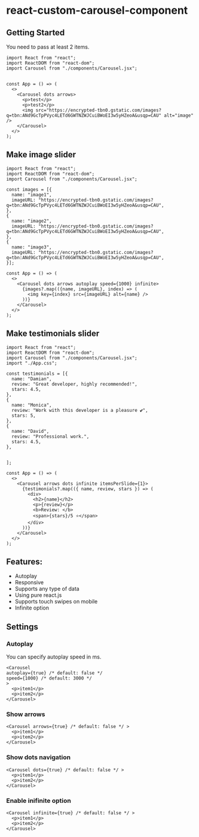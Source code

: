 # react-custom-carousel-component

## Getting Started

You need to pass at least 2 items.

```JSX
import React from "react";
import ReactDOM from "react-dom";
import Carousel from "./components/Carousel.jsx";


const App = () => (
  <>
    <Carousel dots arrows>
      <p>test</p>
      <p>test2</p>
      <img src="https://encrypted-tbn0.gstatic.com/images?q=tbn:ANd9GcTpPVyc4LETd6GWTNZWJCuiBWoEI3w5yHZeoA&usqp=CAU" alt="image" />
    </Carousel>
  </>
);

```

## Make image slider

```JSX
import React from "react";
import ReactDOM from "react-dom";
import Carousel from "./components/Carousel.jsx";

const images = [{
  name: "image1",
  imageURL: "https://encrypted-tbn0.gstatic.com/images?q=tbn:ANd9GcTpPVyc4LETd6GWTNZWJCuiBWoEI3w5yHZeoA&usqp=CAU",
},
{
  name: "image2",
  imageURL: "https://encrypted-tbn0.gstatic.com/images?q=tbn:ANd9GcTpPVyc4LETd6GWTNZWJCuiBWoEI3w5yHZeoA&usqp=CAU",
},
{
  name: "image3",
  imageURL: "https://encrypted-tbn0.gstatic.com/images?q=tbn:ANd9GcTpPVyc4LETd6GWTNZWJCuiBWoEI3w5yHZeoA&usqp=CAU",
}];

const App = () => (
  <>
    <Carousel dots arrows autoplay speed={1000} infinite>
      {images?.map(({name, imageURL}, index) => (
        <img key={index} src={imageURL} alt={name} />
      ))}
    </Carousel>
  </>
);

```

## Make testimonials slider

```JSX
import React from "react";
import ReactDOM from "react-dom";
import Carousel from "./components/Carousel.jsx";
import "./App.css";

const testimonials = [{
  name: "Damian",
  review: "Great developer, highly recommended!",
  stars: 4.5,
},
{
  name: "Monica",
  review: "Work with this developer is a pleasure 💕",
  stars: 5,
},
{
  name: "David",
  review: "Professional work.",
  stars: 4.5,
},


];

const App = () => (
  <>
    <Carousel arrows dots infinite itemsPerSlide={1}>
      {testimonials?.map(({ name, review, stars }) => (
        <div>
          <h2>{name}</h2>
          <p>{review}</p>
          <b>Review: </b>
          <span>{stars}/5 ⭐</span>
        </div>
      ))}
    </Carousel>
  </>
);
```

## Features:

- Autoplay
- Responsive
- Supports any type of data
- Using pure react.js
- Supports touch swipes on mobile
- Infinite option

## Settings

### Autoplay

You can specify autoplay speed in ms.

```JSX
<Carousel
autoplay={true} /* default: false */
speed={1000} /* default: 3000 */
>
  <p>item1</p>
  <p>item2</p>
</Carousel>
```

### Show arrows

```JSX
<Carousel arrows={true} /* default: false */ >
  <p>item1</p>
  <p>item2</p>
</Carousel>
```

### Show dots navigation

```JSX
<Carousel dots={true} /* default: false */ >
  <p>item1</p>
  <p>item2</p>
</Carousel>
```

### Enable inifinite option

```JSX
<Carousel infinite={true} /* default: false */ >
  <p>item1</p>
  <p>item2</p>
</Carousel>
```
